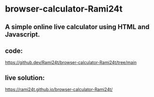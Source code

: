 # browser-calculator-Rami24t

## A simple online live calculator using HTML and Javascript.

## code: 

https://github.dev/Rami24t/browser-calculator-Rami24t/tree/main


## live solution: 

https://rami24t.github.io/browser-calculator-Rami24t/
